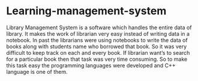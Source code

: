 # Learning-management-system
Library Management System is a software which handles the entire data of library. It makes the work of librarian very easy instead of writing data in a notebook. In past the librarians were using notebooks to write the data of books along with students name who borrowed that book. So it was very difficult to keep track on each and every book.  If librarian want’s to search for a particular book then that task was very time consuming. So to make this task easy the programming languages were developed and C++ language is one of them.
